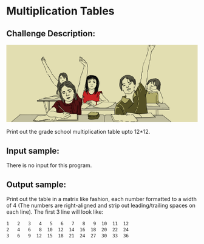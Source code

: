 Multiplication Tables
=====================

Challenge Description:
----------------------

![Challenge Image](multiplication_tables.png)

Print out the grade school multiplication table upto 12*12. 

Input sample:
------------

There is no input for this program.
    
Output sample:
------------
Print out the table in a matrix like fashion, each number formatted to a width of 4 
(The numbers are right-aligned and strip out leading/trailing spaces on each line). 
The first 3 line will look like: 

    1   2   3   4   5   6   7   8   9  10  11  12
    2   4   6   8  10  12  14  16  18  20  22  24
    3   6   9  12  15  18  21  24  27  30  33  36
